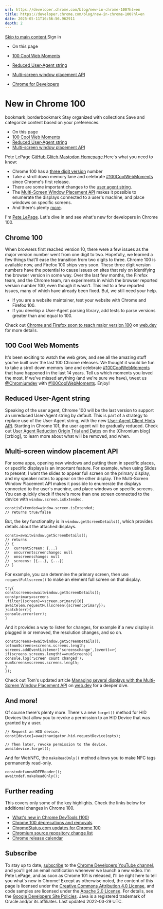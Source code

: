 ```yaml
---
url: https://developer.chrome.com/blog/new-in-chrome-100?hl=en
title: https://developer.chrome.com/blog/new-in-chrome-100?hl=en
date: 2025-05-11T16:56:56.962911
depth: 2
---
```


[ Skip to main content ](https://developer.chrome.com/blog/new-in-chrome-100?hl=en#main-content)
Sign in


  * On this page
  * [100 Cool Web Moments](https://developer.chrome.com/blog/new-in-chrome-100?hl=en#100coolwebmoments)
  * [Reduced User-Agent string](https://developer.chrome.com/blog/new-in-chrome-100?hl=en#reduced-ua)
  * [Multi-screen window placement API](https://developer.chrome.com/blog/new-in-chrome-100?hl=en#multi-screen-window-placement)


  * [ Chrome for Developers ](https://developer.chrome.com/)


#  New in Chrome 100 
bookmark_borderbookmark Stay organized with collections  Save and categorize content based on your preferences.
  * On this page
  * [100 Cool Web Moments](https://developer.chrome.com/blog/new-in-chrome-100?hl=en#100coolwebmoments)
  * [Reduced User-Agent string](https://developer.chrome.com/blog/new-in-chrome-100?hl=en#reduced-ua)
  * [Multi-screen window placement API](https://developer.chrome.com/blog/new-in-chrome-100?hl=en#multi-screen-window-placement)


Pete LePage 
[ GitHub ](https://github.com/petele) [ Glitch ](https://glitch.com/@petele) [ Mastodon ](https://techhub.social/@petele) [ Homepage ](https://petelepage.com/)
Here's what you need to know:
  * Chrome 100 has a [three digit version](https://developer.chrome.com/blog/new-in-chrome-100?hl=en#chrome100) number
  * Take a stroll down memory lane and celebrate [#100CoolWebMoments](https://developer.chrome.com/blog/new-in-chrome-100?hl=en#100coolwebmoments) since Chrome's first release.
  * There are some important changes to the [user agent string](https://developer.chrome.com/blog/new-in-chrome-100?hl=en#reduced-ua).
  * The [Multi-Screen Window Placement API](https://developer.chrome.com/blog/new-in-chrome-100?hl=en#multi-screen-window-placement) makes it possible to enumerate the displays connected to a user's machine, and place windows on specific screens.
  * And there's plenty [more](https://developer.chrome.com/blog/new-in-chrome-100?hl=en#more).


I'm [Pete LePage](https://petelepage.com). Let's dive in and see what's new for developers in Chrome 100.
## Chrome 100
When browsers first reached version 10, there were a few issues as the major version number went from one digit to two. Hopefully, we learned a few things that'll ease the transition from two digits to three.
Chrome 100 is available now, and Firefox 100 ships very soon. These three digit version numbers have the potential to cause issues on sites that rely on identifying the browser version in some way. Over the last few months, the Firefox team, and the Chrome team, ran experiments in which the browser reported version number 100, even though it wasn't.
This led to a few reported issues, many of which have already been fixed. But, we still need your help.
  * If you are a website maintainer, test your website with Chrome and Firefox 100.
  * If you develop a User-Agent parsing library, add tests to parse versions greater than and equal to 100.


Check out [Chrome and Firefox soon to reach major version 100](https://web.dev/chrome-firefox-100/) on [web.dev](https://web.dev/) for more details.
## 100 Cool Web Moments
It's been exciting to watch the web grow, and see all the amazing stuff you've built over the last 100 Chrome releases. We thought it would be fun to take a stroll down memory lane and celebrate [#100CoolWebMoments](https://developer.chrome.com/100) that have happened in the last 14 years.
Tell us which moments you loved the most. If we've missed anything (and we're sure we have), tweet us [@Chromiumdev](https://twitter.com/ChromiumDev) with [#100CoolWebMoments](https://twitter.com/hashtag/100CoolWebMoments). Enjoy!
## Reduced User-Agent string
Speaking of the user agent, Chrome 100 will be the last version to support an unreduced User-Agent string by default. This is part of a strategy to replace use of the User-Agent string, with the new [User-Agent Client Hints API](https://web.dev/user-agent-client-hints/).
Starting in Chrome 101, the user agent will be gradually reduced.
Check out [User Agent Reduction Origin Trial and Dates](https://blog.chromium.org/2021/09/user-agent-reduction-origin-trial-and-dates.html) on the [Chromium blog][crblog], to learn more about what will be removed, and when.
## Multi-screen window placement API
For some apps, opening new windows and putting them in specific places, or specific displays is an important feature. For example, when using Slides to present, I want the slides to appear full screen on the primary display, and my speaker notes to appear on the other display.
The Multi-Screen Window Placement API makes it possible to enumerate the displays connected to the user's machine, and place windows on specific screens.
You can quickly check if there's more than one screen connected to the device with `window.screen.isExtended`.
```
constisExtended=window.screen.isExtended;
// returns true/false

```

But, the key functionality is in `window.getScreenDetails()`, which provides details about the attached displays.
```
constx=awaitwindow.getScreenDetails();
// returns
// {
//  currentScreen: {...}
//  oncurrentscreenchange: null
//  onscreenschange: null
//  screens: [{...}, {...}]
// }

```

For example, you can determine the primary screen, then use `requestFullscreen()` to make an element full screen on that display.
```
try{
constscreens=awaitwindow.getScreenDetails();
constprimary=screens
.filter((screen)=>screen.primary)[0]
awaitelem.requestFullscreen({screen:primary});
}catch(err){
console.error(err);
}

```

And it provides a way to listen for changes, for example if a new display is plugged in or removed, the resolution changes, and so on.
```
constscreens=awaitwindow.getScreenDetails();
letnumScreens=screens.screens.length;
screens.addEventListener('screenschange',(event)=>{
if(screens.screens.length!==numScreens){
console.log('Screen count changed');
numScreens=screens.screens.length;
}
});

```

Check out Tom's updated article [Managing several displays with the Multi-Screen Window Placement API](https://web.dev/multi-screen-window-placement/) on [web.dev](https://web.dev/) for a deeper dive.
## And more!
Of course there's plenty more.
There's a new `forget()` method for HID Devices that allow you to revoke a permission to an HID Device that was granted by a user.
```
// Request an HID device.
const[device]=awaitnavigator.hid.requestDevice(opts);

// Then later, revoke permission to the device.
awaitdevice.forget();

```

And for WebNFC, the `makeReadOnly()` method allows you to make NFC tags permanently read-only.
```
constndef=newNDEFReader();
awaitndef.makeReadOnly();

```

## Further reading
This covers only some of the key highlights. Check the links below for additional changes in Chrome 100.
  * [What's new in Chrome DevTools (100)](https://developer.chrome.com/blog/new-in-devtools-100)
  * [Chrome 100 deprecations and removals](https://developer.chrome.com/blog/deps-rems-100)
  * [ChromeStatus.com updates for Chrome 100](https://www.chromestatus.com/features#milestone%3D100)
  * [Chromium source repository change list](https://chromium.googlesource.com/chromium/src/+log/99.0.4844.48..100.0.4896.63.48)
  * [Chrome release calendar](https://chromiumdash.appspot.com/schedule)


## Subscribe
To stay up to date, [subscribe](https://goo.gl/6FP1a5) to the [Chrome Developers YouTube channel](https://www.youtube.com/user/ChromeDevelopers/), and you'll get an email notification whenever we launch a new video.
I'm Pete LePage, and as soon as Chrome 101 is released, I'll be right here to tell you what's new in Chrome!
Except as otherwise noted, the content of this page is licensed under the [Creative Commons Attribution 4.0 License](https://creativecommons.org/licenses/by/4.0/), and code samples are licensed under the [Apache 2.0 License](https://www.apache.org/licenses/LICENSE-2.0). For details, see the [Google Developers Site Policies](https://developers.google.com/site-policies). Java is a registered trademark of Oracle and/or its affiliates.
Last updated 2022-03-29 UTC.

